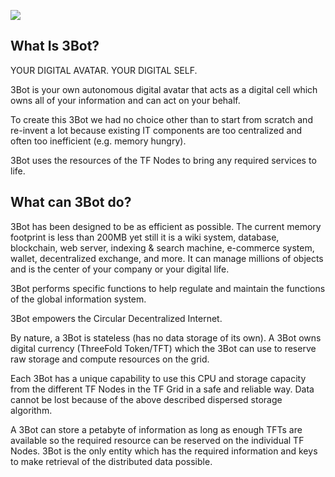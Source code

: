 ![](https://github.com/threefoldfoundation/3bot/blob/master/docs/img/3bot_your_digital_self.png)

## What Is 3Bot?

YOUR DIGITAL AVATAR. YOUR DIGITAL SELF.

3Bot is your own autonomous digital avatar that acts as a digital cell which owns all of your information and can act on your behalf. 

To create this 3Bot we had no choice other than to start from scratch and re-invent a lot because existing IT components are too centralized and often too inefficient (e.g. memory hungry).

3Bot uses the resources of the TF Nodes to bring any required services to life. 

## What can 3Bot do?

3Bot has been designed to be as efficient as possible. The current memory footprint is less than 200MB yet still it is a wiki system, database, blockchain, web server, indexing & search machine, e-commerce system, wallet, decentralized exchange, and more. It can manage millions of objects and is the center of your company or your digital life.

3Bot performs specific functions to help regulate and maintain the functions of the global information system. 

3Bot empowers the Circular Decentralized Internet. 

By nature, a 3Bot is stateless (has no data storage of its own). A 3Bot owns digital currency (ThreeFold Token/TFT) which the 3Bot can use to reserve raw storage and compute resources on the grid.

Each 3Bot has a unique capability to use this CPU and storage capacity from the different TF Nodes in the TF Grid in a safe and reliable way. Data cannot be lost because of the above described dispersed storage algorithm.

A 3Bot can store a petabyte of information as long as enough TFTs are available so the required resource can be reserved on the individual TF Nodes. 3Bot is the only entity which has the required information and keys to make retrieval of the distributed data possible.





